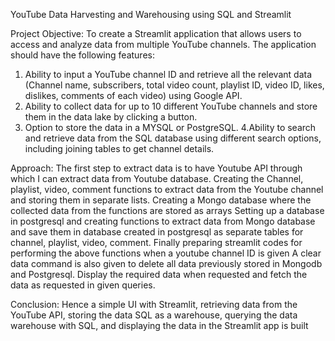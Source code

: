 YouTube Data Harvesting and Warehousing using SQL and Streamlit

Project Objective:
To create a Streamlit application that allows users to access and analyze data from multiple YouTube channels. The application should have the following features:
1.  Ability to input a YouTube channel ID and retrieve all the relevant data (Channel name, subscribers, total video count, playlist ID, video ID, likes, dislikes, comments of each video) using Google API.
2. Ability to collect data for up to 10 different YouTube channels and store them in the data lake by clicking a button.
3. Option to store the data in a MYSQL or PostgreSQL.
4.Ability to search and retrieve data from the SQL database using different search options, including joining tables to get channel details.

Approach:
The first step to extract data is to have Youtube API through which I can extract data from Youtube database.
Creating the Channel, playlist, video, comment functions to extract data from the Youtube channel and storing them in separate lists.
Creating a Mongo database where the collected data from the functions are stored as arrays
Setting up a database in postgresql and creating functions to extract data from Mongo database and save them in database created in postgresql as separate tables for channel, playlist, video, comment.
Finally preparing streamlit codes for performing the above functions when a youtube channel ID is given
A clear data command is also given to delete all data previously stored in Mongodb and Postgresql.
Display the required data when requested and fetch the data as requested in given queries.

Conclusion:
Hence a simple UI with Streamlit, retrieving data from the YouTube API, storing the data SQL as a warehouse, querying the data warehouse with SQL, and displaying the data in the Streamlit app is built
